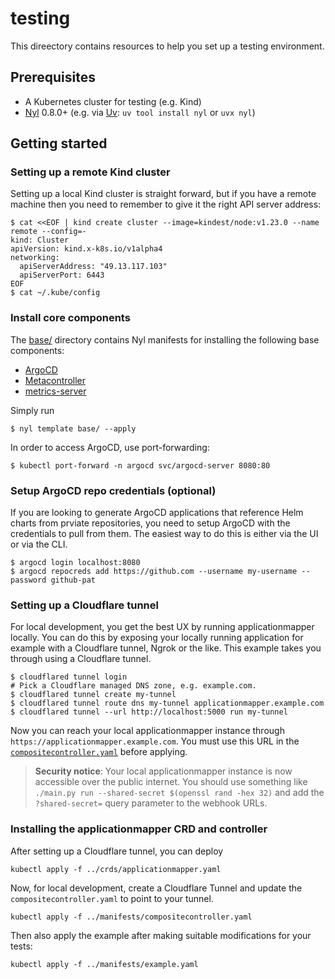 # testing

This direectory contains resources to help you set up a testing environment.

## Prerequisites

[Uv]: https://docs.astral.sh/uv/

- A Kubernetes cluster for testing (e.g. Kind)
- [Nyl](https://pypi.org/project/nyl/) 0.8.0+ (e.g. via [Uv]: `uv tool install nyl` or `uvx nyl`)

## Getting started

### Setting up a remote Kind cluster

Setting up a local Kind cluster is straight forward, but if you have a remote machine then you need to remember to give
it the right API server address:

```console
$ cat <<EOF | kind create cluster --image=kindest/node:v1.23.0 --name remote --config=-
kind: Cluster
apiVersion: kind.x-k8s.io/v1alpha4
networking:
  apiServerAddress: "49.13.117.103"
  apiServerPort: 6443
EOF
$ cat ~/.kube/config
```

### Install core components

The [base/](./base/) directory contains Nyl manifests for installing the following base components:

- [ArgoCD](https://argo-cd.readthedocs.io/en/stable/)
- [Metacontroller](https://github.com/metacontroller/metacontroller/)
- [metrics-server](https://github.com/kubernetes-sigs/metrics-server/)

Simply run

```console
$ nyl template base/ --apply
```

In order to access ArgoCD, use port-forwarding:

```console
$ kubectl port-forward -n argocd svc/argocd-server 8080:80
```

### Setup ArgoCD repo credentials (optional)

If you are looking to generate ArgoCD applications that reference Helm charts from prviate repositories, you need to
setup ArgoCD with the credentials to pull from them. The easiest way to do this is either via the UI or via the CLI.

```console
$ argocd login localhost:8080
$ argocd repocreds add https://github.com --username my-username --password github-pat
```

### Setting up a Cloudflare tunnel

For local development, you get the best UX by running applicationmapper locally. You can do this by exposing your
locally running application for example with a Cloudflare tunnel, Ngrok or the like. This example takes you through
using a Cloudflare tunnel.

```console
$ cloudflared tunnel login
# Pick a Cloudflare managed DNS zone, e.g. example.com.
$ cloudflared tunnel create my-tunnel
$ cloudflared tunnel route dns my-tunnel applicationmapper.example.com
$ cloudflared tunnel --url http://localhost:5000 run my-tunnel
```

Now you can reach your local applicationmapper instance through `https://applicationmapper.example.com`. You must use
this URL in the [`compositecontroller.yaml`](../manifests/compositecontroller.yaml) before applying.

> **Security notice**: Your local applicationmapper instance is now accessible over the public internet. You should use
> something like `./main.py run --shared-secret $(openssl rand -hex 32)` and add the `?shared-secret=` query parameter
> to the webhook URLs.

### Installing the applicationmapper CRD and controller

After setting up a Cloudflare tunnel, you can deploy

    kubectl apply -f ../crds/applicationmapper.yaml

Now, for local development, create a Cloudflare Tunnel and update the `compositecontroller.yaml` to point to your
tunnel.

    kubectl apply -f ../manifests/compositecontroller.yaml

Then also apply the example after making suitable modifications for your tests:

    kubectl apply -f ../manifests/example.yaml
